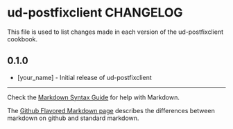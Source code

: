 ud-postfixclient CHANGELOG
==========================

This file is used to list changes made in each version of the ud-postfixclient cookbook.

0.1.0
-----
- [your_name] - Initial release of ud-postfixclient

- - -
Check the [Markdown Syntax Guide](http://daringfireball.net/projects/markdown/syntax) for help with Markdown.

The [Github Flavored Markdown page](http://github.github.com/github-flavored-markdown/) describes the differences between markdown on github and standard markdown.
